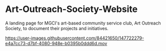 # Art-Outreach-Society-Website

A landing page for MGCI's art-based community service club, Art Outreach Society, to document their projects and initiatives. 



https://user-images.githubusercontent.com/84421650/147722279-e4a7cc73-d7bf-4080-948e-b0395b0ddd6d.mov

